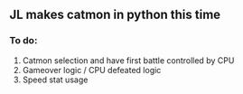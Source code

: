 ## JL makes catmon in python this time

### To do:

1. Catmon selection and have first battle controlled by CPU
2. Gameover logic / CPU defeated logic
3. Speed stat usage
